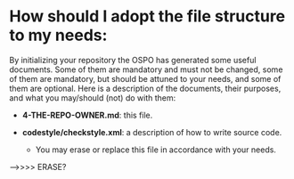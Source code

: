 # How should I adopt the file structure to my needs:

By initializing your repository the OSPO has generated some useful documents. Some of them are mandatory and must not be changed, some of them are mandatory, but should be attuned to your needs, and some of them are optional. Here is a description of the documents, their purposes, and what you may/should (not) do with them:

* **4-THE-REPO-OWNER.md**: this file.

* **codestyle/checkstyle.xml**: a description of how to write source code.
  - You may erase or replace this file in accordance with your needs.
  
-->>>> ERASE?


